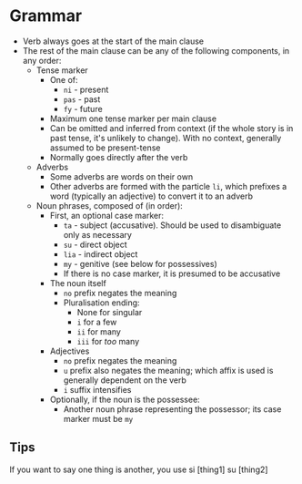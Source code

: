 # Grammar
- Verb always goes at the start of the main clause
- The rest of the main clause can be any of the following components, in any order:
    - Tense marker
        - One of:
            - `ni` - present
            - `pas` - past
            - `fy` - future
        - Maximum one tense marker per main clause
        - Can be omitted and inferred from context (if the whole story is in past tense, it's unlikely to change). With no context, generally assumed to be present-tense
        - Normally goes directly after the verb
    - Adverbs
        - Some adverbs are words on their own
        - Other adverbs are formed with the particle `li`, which prefixes a word (typically an adjective) to convert it to an adverb
    - Noun phrases, composed of (in order):
        - First, an optional case marker:
            - `ta` - subject (accusative). Should be used to disambiguate only as necessary
            - `su` - direct object
            - `lia` - indirect object
            - `my` - genitive (see below for possessives)
            - If there is no case marker, it is presumed to be accusative
        - The noun itself
            - `no` prefix negates the meaning
            - Pluralisation ending:
                - None for singular
                - `i` for a few
                - `ii` for many
                - `iii` for *too* many
        - Adjectives
            - `no` prefix negates the meaning
            - `u` prefix also negates the meaning; which affix is used is generally dependent on the verb
            - `i` suffix intensifies
        - Optionally, if the noun is the possessee:
            - Another noun phrase representing the possessor; its case marker must be `my`
 ## Tips
 
 If you want to say one thing is another, you use si [thing1] su [thing2]
